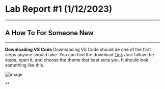 # Lab Report #1 (1/12/2023)
---
## A How To For Someone New

---

**Downloading VS Code**
Downloading VS Code should be one of the first steps anyone should take. You can find the download [Link]([http://a.com](https://code.visualstudio.com/Download))
Just follow the steps, open it, and choose the theme that best suits you. It should look something like this. 

![image](https://user-images.githubusercontent.com/81714985/212165777-2c294635-3eac-4dff-a2f4-a847bbd8e376.png)


**

